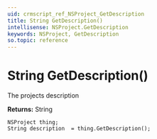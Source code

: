 ```yaml
---
uid: crmscript_ref_NSProject_GetDescription
title: String GetDescription()
intellisense: NSProject.GetDescription
keywords: NSProject, GetDescription
so.topic: reference
---
```


# String GetDescription()

The projects description

**Returns:** String

```crmscript
NSProject thing;
String description  = thing.GetDescription();
```

